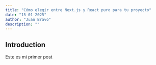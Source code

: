 ```yaml
---
title: "Cómo elegir entre Next.js y React puro para tu proyecto"
date: "15-01-2025"
author: "Juan Bravo"
description: ""
---
```


## Introduction

Este es mi primer post
